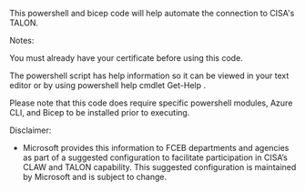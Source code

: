 This powershell and bicep code will help automate the connection to CISA's TALON.  


Notes:  

You must already have your certificate before using this code.

The powershell script has help information so it can be viewed in your text editor or by using powershell help cmdlet Get-Help <scriptName>.

Please note that this code does require specific powershell modules, Azure CLI, and Bicep to be installed prior to executing.


Disclaimer:  
* Microsoft provides this information to FCEB departments and agencies as part of a suggested configuration to facilitate participation in CISA’s CLAW and TALON capability. This suggested configuration is maintained by Microsoft and is subject to change.
